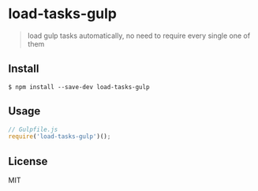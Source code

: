 # load-tasks-gulp

> load gulp tasks automatically, no need to require every single one of them

## Install

```
$ npm install --save-dev load-tasks-gulp
```

## Usage

```js
// Gulpfile.js
require('load-tasks-gulp')();
```

## License

MIT
